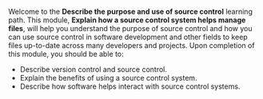 Welcome to the **Describe the purpose and use of source control** learning path. This module, **Explain how a source control system helps manage files**, will help you understand the purpose of source control and how you can use source control in software development and other fields to keep files up-to-date across many developers and projects. Upon completion of this module, you should be able to:

 -  Describe version control and source control.
 -  Explain the benefits of using a source control system.
 -  Describe how software helps interact with source control systems.
